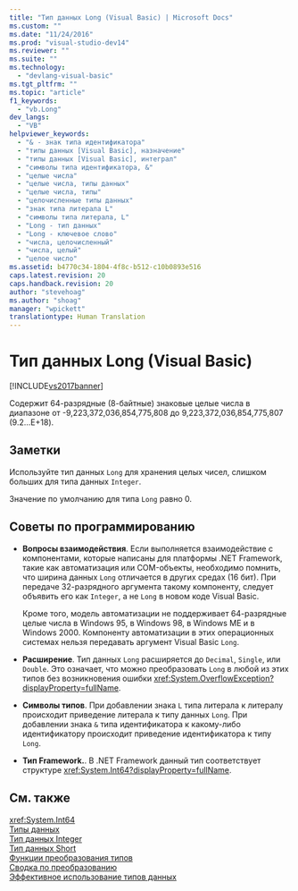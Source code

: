 ```yaml
---
title: "Тип данных Long (Visual Basic) | Microsoft Docs"
ms.custom: ""
ms.date: "11/24/2016"
ms.prod: "visual-studio-dev14"
ms.reviewer: ""
ms.suite: ""
ms.technology: 
  - "devlang-visual-basic"
ms.tgt_pltfrm: ""
ms.topic: "article"
f1_keywords: 
  - "vb.Long"
dev_langs: 
  - "VB"
helpviewer_keywords: 
  - "& - знак типа идентификатора"
  - "типы данных [Visual Basic], назначение"
  - "типы данных [Visual Basic], интеграл"
  - "символы типа идентификатора, &"
  - "целые числа"
  - "целые числа, типы данных"
  - "целые числа, типы"
  - "целочисленные типы данных"
  - "знак типа литерала L"
  - "символы типа литерала, L"
  - "Long - тип данных"
  - "Long - ключевое слово"
  - "числа, целочисленный"
  - "числа, целый"
  - "целое число"
ms.assetid: b4770c34-1804-4f8c-b512-c10b0893e516
caps.latest.revision: 20
caps.handback.revision: 20
author: "stevehoag"
ms.author: "shoag"
manager: "wpickett"
translationtype: Human Translation
---
```

# Тип данных Long (Visual Basic)
[!INCLUDE[vs2017banner](../../../csharp/includes/vs2017banner.md)]

Содержит 64\-разрядные \(8\-байтные\) знаковые целые числа в диапазоне от \-9,223,372,036,854,775,808 до 9,223,372,036,854,775,807 \(9.2...E\+18\).  
  
## Заметки  
 Используйте тип данных `Long` для хранения целых чисел, слишком больших для типа данных `Integer`.  
  
 Значение по умолчанию для типа `Long` равно 0.  
  
## Советы по программированию  
  
-   **Вопросы взаимодействия**. Если выполняется взаимодействие с компонентами, которые написаны для платформы .NET Framework, такие как автоматизация или COM\-объекты, необходимо помнить, что ширина данных `Long` отличается в других средах \(16 бит\).  При передаче 32\-разрядного аргумента такому компоненту, следует объявить его как `Integer`, а не `Long` в новом коде Visual Basic.  
  
     Кроме того, модель автоматизации не поддерживает 64\-разрядные целые числа в Windows 95, в Windows 98, в Windows ME и в Windows 2000.  Компоненту автоматизации в этих операционных системах нельзя передавать аргумент Visual Basic `Long`.  
  
-   **Расширение**. Тип данных `Long` расширяется до `Decimal`, `Single`, или `Double`.  Это означает, что можно преобразовать `Long` в любой из этих типов без возникновения ошибки <xref:System.OverflowException?displayProperty=fullName>.  
  
-   **Символы типов**. При добавлении знака `L` типа литерала к литералу происходит приведение литерала к типу данных `Long`.  При добавлении знака `&` типа идентификатора к какому\-либо идентификатору происходит приведение идентификатора к типу `Long`.  
  
-   **Тип Framework.**. В .NET Framework данный тип соответствует структуре <xref:System.Int64?displayProperty=fullName>.  
  
## См. также  
 <xref:System.Int64>   
 [Типы данных](../../../visual-basic/language-reference/data-types/data-type-summary.md)   
 [Тип данных Integer](../../../visual-basic/language-reference/data-types/integer-data-type.md)   
 [Тип данных Short](../../../visual-basic/language-reference/data-types/short-data-type.md)   
 [Функции преобразования типов](../../../visual-basic/language-reference/functions/type-conversion-functions.md)   
 [Сводка по преобразованию](../../../visual-basic/language-reference/keywords/conversion-summary.md)   
 [Эффективное использование типов данных](../../../visual-basic/programming-guide/language-features/data-types/efficient-use-of-data-types.md)